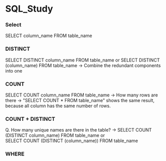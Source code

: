 # SQL_Study

### Select

SELECT column_name FROM table_name


### DISTINCT
SELECT DISTINCT column_name FROM table_name 
or 
SELECT DISTINCT (column_name) FROM table_name
-> Combine the redundant components into one


### COUNT
SELECT COUNT column_name FROM table_name 
-> How many rows are there
-> "SELECT COUNT * FROM table_name" shows the same result, because all column has the same number of rows.


### COUNT + DISTINCT
Q. How many unique names are there in the table?
-> SELECT COUNT (DISTINCT column_name) FROM table_name 
    or  
   SELECT COUNT (DISTINCT (column_name)) FROM table_name
   

### WHERE



